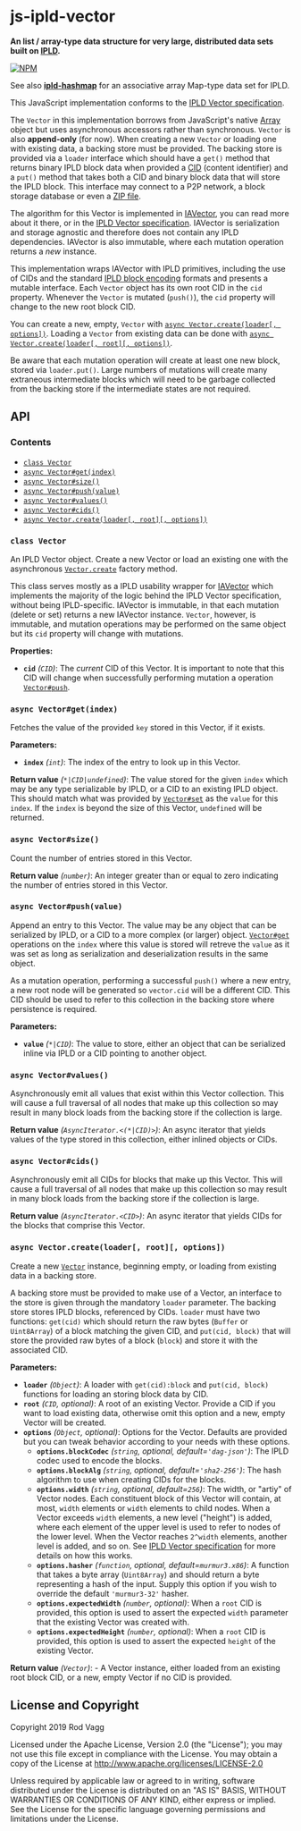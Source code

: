 # js-ipld-vector

**An list / array-type data structure for very large, distributed data sets built on [IPLD](http://ipld.io/).**

[![NPM](https://nodei.co/npm/ipld-vector.svg)](https://nodei.co/npm/ipld-vector/)

See also **[ipld-hashmap](https://ghub.io/ipld-hashmap)** for an associative array Map-type data set for IPLD.

This JavaScript implementation conforms to the [IPLD Vector specification](https://github.com/ipld/specs/blob/master/schema-layer/data-structures/vector.md).

The `Vector` in this implementation borrows from JavaScript's native [Array](https://developer.mozilla.org/en-US/docs/Web/JavaScript/Reference/Global_Objects/Array) object but uses asynchronous accessors rather than synchronous. `Vector` is also **append-only** (for now). When creating a new `Vector` or loading one with existing data, a backing store must be provided. The backing store is provided via a `loader` interface which should have a `get()` method that returns binary IPLD block data when provided a [CID](https://github.com/multiformats/js-cid) (content identifier) and a `put()` method that takes both a CID and binary block data that will store the IPLD block. This interface may connect to a P2P network, a block storage database or even a [ZIP file](https://github.com/rvagg/js-ds-zipcar).

The algorithm for this Vector is implemented in [IAVector](https://github.com/rvagg/iavector), you can read more about it there, or in the [IPLD Vector specification](https://github.com/ipld/specs/blob/master/schema-layer/data-structures/vector.md). IAVector is serialization and storage agnostic and therefore does not contain any IPLD dependencies. IAVector is also immutable, where each mutation operation returns a _new_ instance.

This implementation wraps IAVector with IPLD primitives, including the use of CIDs and the standard [IPLD block encoding](https://github.com/ipld/js-block) formats and presents a mutable interface. Each `Vector` object has its own root CID in the `cid` property. Whenever the `Vector` is mutated (`push()`), the `cid` property will change to the new root block CID.

You can create a new, empty, `Vector` with [`async Vector.create(loader[, options])`](#Vector__create). Loading a `Vector` from existing data can be done with [`async Vector.create(loader[, root][, options])`](#Vector__create).

Be aware that each mutation operation will create at least one new block, stored via `loader.put()`. Large numbers of mutations will create many extraneous intermediate blocks which will need to be garbage collected from the backing store if the intermediate states are not required.

## API

### Contents

 * [`class Vector`](#Vector)
 * [`async Vector#get(index)`](#Vector_get)
 * [`async Vector#size()`](#Vector_size)
 * [`async Vector#push(value)`](#Vector_push)
 * [`async Vector#values()`](#Vector_values)
 * [`async Vector#cids()`](#Vector_cids)
 * [`async Vector.create(loader[, root][, options])`](#Vector__create)

<a name="Vector"></a>
### `class Vector`

An IPLD Vector object. Create a new Vector or load an existing one with the asynchronous
[`Vector.create`](#Vector__create) factory method.

This class serves mostly as a IPLD usability wrapper for
[IAVector](https://github.com/rvagg/iavector) which implements the majority of the logic behind the
IPLD Vector specification, without being IPLD-specific. IAVector is immutable, in that each
mutation (delete or set) returns a new IAVector instance. `Vector`, however, is immutable, and
mutation operations may be performed on the same object but its `cid` property will change
with mutations.

**Properties:**

* **`cid`** _(`CID`)_: The _current_ CID of this Vector. It is important to note that this CID
  will change when successfully performing mutation a operation [`Vector#push`](#Vector_push).

<a name="Vector_get"></a>
### `async Vector#get(index)`

Fetches the value of the provided `key` stored in this Vector, if it exists.

**Parameters:**

* **`index`** _(`int`)_: The index of the entry to look up in this Vector.

**Return value**  _(`*|CID|undefined`)_: The value stored for the given `index` which may be any type serializable by IPLD, or a CID to
  an existing IPLD object. This should match what was provided by [`Vector#set`](#Vector_set) as the
  `value` for this `index`. If the `index` is beyond the size of this Vector, `undefined` will be
  returned.

<a name="Vector_size"></a>
### `async Vector#size()`

Count the number of entries stored in this Vector.

**Return value**  _(`number`)_: An integer greater than or equal to zero indicating the number of entries stored
  in this Vector.

<a name="Vector_push"></a>
### `async Vector#push(value)`

Append an entry to this Vector. The value may be any object that can be serialized by
IPLD, or a CID to a more complex (or larger) object. [`Vector#get`](#Vector_get) operations on the
`index` where this value is stored will retreve the `value` as it was set as long as
serialization and deserialization results in the same object.

As a mutation operation, performing a successful `push()` where a new entry, a new root node
will be generated so `vector.cid` will be a different CID. This CID should be used to refer
to this collection in the backing store where persistence is required.

**Parameters:**

* **`value`** _(`*|CID`)_: The value to store, either an object that can be serialized inline
  via IPLD or a CID pointing to another object.

<a name="Vector_values"></a>
### `async Vector#values()`

Asynchronously emit all values that exist within this Vector collection. This will cause a
full traversal of all nodes that make up this collection so may result in many block loads
from the backing store if the collection is large.

**Return value**  _(`AsyncIterator.<(*|CID)>`)_: An async iterator that yields values of the type stored in this collection, either inlined
  objects or CIDs.

<a name="Vector_cids"></a>
### `async Vector#cids()`

Asynchronously emit all CIDs for blocks that make up this Vector. This will cause a
full traversal of all nodes that make up this collection so may result in many block loads
from the backing store if the collection is large.

**Return value**  _(`AsyncIterator.<CID>`)_: An async iterator that yields CIDs for the blocks that comprise this Vector.

<a name="Vector__create"></a>
### `async Vector.create(loader[, root][, options])`

Create a new [`Vector`](#Vector) instance, beginning empty, or loading from existing data in a
backing store.

A backing store must be provided to make use of a Vector, an interface to the store is given
through the mandatory `loader` parameter. The backing store stores IPLD blocks, referenced by
CIDs. `loader` must have two functions: `get(cid)` which should return the raw bytes (`Buffer`
or `Uint8Array`) of a block matching the given CID, and `put(cid, block)` that will store the
provided raw bytes of a block (`block`) and store it with the associated CID.

**Parameters:**

* **`loader`** _(`Object`)_: A loader with `get(cid):block` and `put(cid, block)` functions for
  loading an storing block data by CID.
* **`root`** _(`CID`, optional)_: A root of an existing Vector. Provide a CID if you want to load existing
  data, otherwise omit this option and a new, empty Vector will be created.
* **`options`** _(`Object`, optional)_: Options for the Vector. Defaults are provided but you can tweak
  behavior according to your needs with these options.
  * **`options.blockCodec`** _(`string`, optional, default=`'dag-json'`)_: The IPLD codec used to encode the blocks.
  * **`options.blockAlg`** _(`string`, optional, default=`'sha2-256'`)_: The hash algorithm to use when creating CIDs for
    the blocks.
  * **`options.width`** _(`string`, optional, default=`256`)_: The width, or "artiy" of Vector nodes. Each constituent
    block of this Vector will contain, at most, `width` elements or `width` elements to child nodes.
    When a Vector exceeds `width` elements, a new level ("height") is added, where each element of
    the upper level is used to refer to nodes of the lower level. When the Vector reaches `2^width`
    elements, another level is added, and so on. See
    [IPLD Vector specification](https://github.com/ipld/specs/blob/master/schema-layer/data-structures/vector.md)
    for more details on how this works.
  * **`options.hasher`** _(`function`, optional, default=`murmur3.x86`)_: A function that takes a byte array
    (`Uint8Array`) and should return a byte representing a hash of the input. Supply this option if
    you wish to override the default `'murmur3-32'` hasher.
  * **`options.expectedWidth`** _(`number`, optional)_: When a `root` CID is provided, this option is used to
    assert the expected `width` parameter that the existing Vector was created with.
  * **`options.expectedHeight`** _(`number`, optional)_: When a `root` CID is provided, this option is used to
    assert the expected `height` of the existing Vector.

**Return value**  _(`Vector`)_: - A Vector instance, either loaded from an existing root block CID, or a new,
  empty Vector if no CID is provided.

## License and Copyright

Copyright 2019 Rod Vagg

Licensed under the Apache License, Version 2.0 (the "License"); you may not use this file except in compliance with the License. You may obtain a copy of the License at http://www.apache.org/licenses/LICENSE-2.0

Unless required by applicable law or agreed to in writing, software distributed under the License is distributed on an "AS IS" BASIS, WITHOUT WARRANTIES OR CONDITIONS OF ANY KIND, either express or implied. See the License for the specific language governing permissions and limitations under the License.
